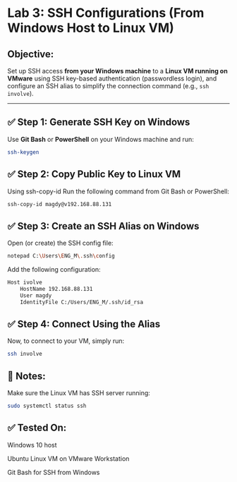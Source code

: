 # Lab 3: SSH Configurations (From Windows Host to Linux VM)

## Objective:
Set up SSH access **from your Windows machine** to a **Linux VM running on VMware** using SSH key-based authentication (passwordless login), and configure an SSH alias to simplify the connection command (e.g., `ssh involve`).

---

## ✅ Step 1: Generate SSH Key on Windows

Use **Git Bash** or **PowerShell** on your Windows machine and run:

```bash
ssh-keygen
```

## ✅ Step 2: Copy Public Key to Linux VM

Using ssh-copy-id
Run the following command from Git Bash or PowerShell:

```bash
ssh-copy-id magdy@v192.168.88.131
```

## ✅ Step 3: Create an SSH Alias on Windows

Open (or create) the SSH config file:

```bash
notepad C:\Users\ENG_M\.ssh\config
```

Add the following configuration:

```bash
Host ivolve
    HostName 192.168.88.131
    User magdy
    IdentityFile C:/Users/ENG_M/.ssh/id_rsa
```

## ✅ Step 4: Connect Using the Alias

Now, to connect to your VM, simply run:

```bash
ssh involve
```

## 📌 Notes:

Make sure the Linux VM has SSH server running:

```bash
sudo systemctl status ssh
```

## ✅ Tested On:

Windows 10 host

Ubuntu Linux VM on VMware Workstation

Git Bash for SSH from Windows



